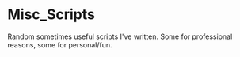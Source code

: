 # Misc_Scripts

Random sometimes useful scripts I've written. Some for professional reasons, some for personal/fun. 
